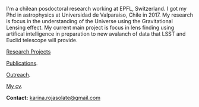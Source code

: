 I'm a chilean posdoctoral research working at EPFL, Switzerland. I got my Phd in astrophysics at Universidad de Valparaiso, Chile in 2017. My research is focus in the understanding of the Universe using the Gravitational Lensing effect. My current main project is focus in lens finding using artifical intelligence in preparation to new avalanch of data that LSST and Euclid telescope will provide.


[Research Projects](./projects.html)

[Publications](./publications.html).

[Outreach](./Outreach.html).

[My cv](./cv.html).

**Contact:**
karina.rojasolate@gmail.com

